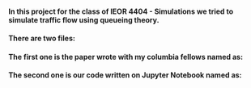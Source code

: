 #### In this project for the class of IEOR 4404 - Simulations we tried to simulate traffic flow using queueing theory.

#### There are two files: 
#### The first one is the paper wrote with my columbia fellows named as:
#### The second one is our code written on Jupyter Notebook named as: 
